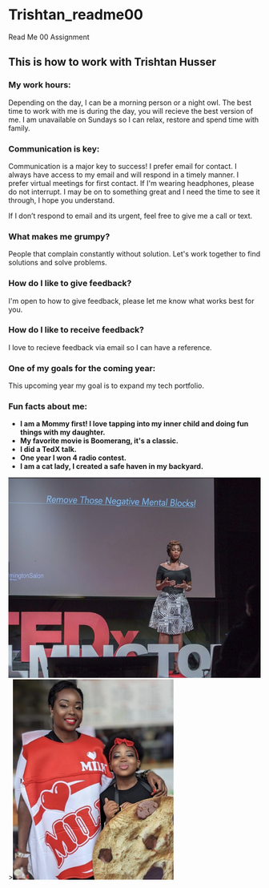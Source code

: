 # Trishtan_readme00
Read Me 00 Assignment
## This is how to work with Trishtan Husser

### My work hours:
Depending on the day, I can be a morning person or a night owl. The best time to work with me is during the day, you will recieve the best version of me. I am unavailable on Sundays so I can relax, restore and spend time with family.

### Communication is key:
Communication is a major key to success! I prefer email for contact. I always have access to my email and will respond in a timely manner. I prefer virtual meetings for first contact. If I'm wearing headphones, please do not interrupt. I may be on to something great and I need the time to see it through, I hope you understand.

If I don’t respond to email and its urgent, feel free to give me a call or text.

### What makes me grumpy?
People that complain constantly without solution. Let's work together to find solutions and solve problems.

### How do I like to give feedback?
I'm open to how to give feedback, please let me know what works best for you. 

### How do I like to receive feedback?
I love to recieve feedback via email so I can have a reference.

### One of my goals for the coming year:
This upcoming year my goal is to expand my tech portfolio.

### Fun facts about me:
- **I am a Mommy first! I love tapping into my inner child and doing fun things with my daughter.**
- **My favorite movie is Boomerang, it's a classic.**
- **I did a TedX talk.**
- **One year I won 4 radio contest.**
- **I am a cat lady, I created a safe haven in my backyard.**



<img src="images/1000009844.jpg" height=400 />
><img src="images/1000009846.jpg" height=400 />